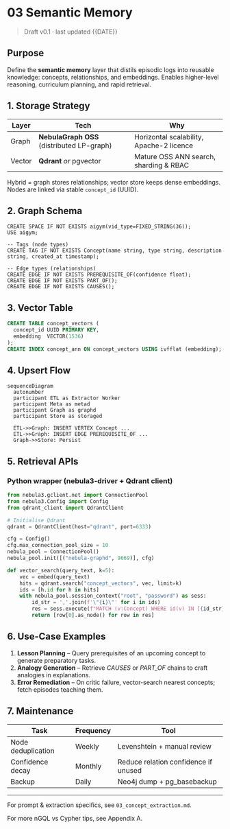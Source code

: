 # 03 Semantic Memory

> Draft v0.1 · last updated {{DATE}}

## Purpose
Define the **semantic memory** layer that distils episodic logs into reusable knowledge: concepts, relationships, and embeddings. Enables higher-level reasoning, curriculum planning, and rapid retrieval.

## 1. Storage Strategy
| Layer | Tech | Why |
|-------|------|-----|
| Graph | **NebulaGraph OSS** (distributed LP-graph) | Horizontal scalability, Apache-2 licence |
| Vector | **Qdrant** *or* pgvector | Mature OSS ANN search, sharding & RBAC |

Hybrid = graph stores relationships; vector store keeps dense embeddings. Nodes are linked via stable `concept_id` (UUID).

## 2. Graph Schema
```nGQL
CREATE SPACE IF NOT EXISTS aigym(vid_type=FIXED_STRING(36));
USE aigym;

-- Tags (node types)
CREATE TAG IF NOT EXISTS Concept(name string, type string, description string, created_at timestamp);

-- Edge types (relationships)
CREATE EDGE IF NOT EXISTS PREREQUISITE_OF(confidence float);
CREATE EDGE IF NOT EXISTS PART_OF();
CREATE EDGE IF NOT EXISTS CAUSES();
```

## 3. Vector Table
```sql
CREATE TABLE concept_vectors (
  concept_id UUID PRIMARY KEY,
  embedding  VECTOR(1536)
);
CREATE INDEX concept_ann ON concept_vectors USING ivfflat (embedding);
```

## 4. Upsert Flow
```mermaid
sequenceDiagram
  autonumber
  participant ETL as Extractor Worker
  participant Meta as metad
  participant Graph as graphd
  participant Store as storaged

  ETL->>Graph: INSERT VERTEX Concept ...
  ETL->>Graph: INSERT EDGE PREREQUISITE_OF ...
  Graph->>Store: Persist
```

## 5. Retrieval APIs
### Python wrapper (nebula3-driver + Qdrant client)
```python
from nebula3.gclient.net import ConnectionPool
from nebula3.Config import Config
from qdrant_client import QdrantClient

# Initialise Qdrant
qdrant = QdrantClient(host="qdrant", port=6333)

cfg = Config()
cfg.max_connection_pool_size = 10
nebula_pool = ConnectionPool()
nebula_pool.init([("nebula-graphd", 9669)], cfg)

def vector_search(query_text, k=5):
    vec = embed(query_text)
    hits = qdrant.search("concept_vectors", vec, limit=k)
    ids = [h.id for h in hits]
    with nebula_pool.session_context("root", "password") as sess:
        id_str = ','.join(f'\"{i}\"' for i in ids)
        res = sess.execute(f"MATCH (v:Concept) WHERE id(v) IN [{id_str}] RETURN v")
        return [row[0].as_node() for row in res]
```

## 6. Use-Case Examples
1. **Lesson Planning** – Query prerequisites of an upcoming concept to generate preparatory tasks.  
2. **Analogy Generation** – Retrieve *CAUSES* or *PART_OF* chains to craft analogies in explanations.  
3. **Error Remediation** – On critic failure, vector-search nearest concepts; fetch episodes teaching them.

## 7. Maintenance
| Task | Frequency | Tool |
|------|-----------|------|
| Node deduplication | Weekly | Levenshtein + manual review |
| Confidence decay | Monthly | Reduce relation confidence if unused |
| Backup | Daily | Neo4j dump + pg_basebackup |

---
For prompt & extraction specifics, see `03_concept_extraction.md`. 

For more nGQL vs Cypher tips, see Appendix A. 